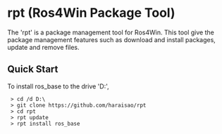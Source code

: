 # rpt (Ros4Win Package Tool)

The 'rpt' is a package management tool for Ros4Win.
This tool give the package management features such as download and install packages, update and remove files.

## Quick Start
To install ros_base to the drive 'D:',
```shell
 > cd /d D:\ 
 > git clone https://github.com/haraisao/rpt
 > cd rpt
 > rpt update
 > rpt install ros_base
```
